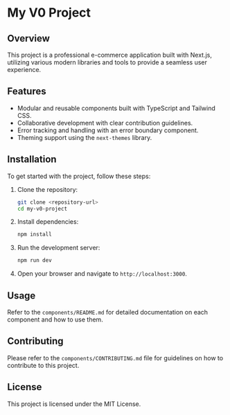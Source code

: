 # My V0 Project

## Overview

This project is a professional e-commerce application built with Next.js, utilizing various modern libraries and tools to provide a seamless user experience.

## Features

- Modular and reusable components built with TypeScript and Tailwind CSS.
- Collaborative development with clear contribution guidelines.
- Error tracking and handling with an error boundary component.
- Theming support using the `next-themes` library.

## Installation

To get started with the project, follow these steps:

1. Clone the repository:
   ```bash
   git clone <repository-url>
   cd my-v0-project
   ```

2. Install dependencies:
   ```bash
   npm install
   ```

3. Run the development server:
   ```bash
   npm run dev
   ```

4. Open your browser and navigate to `http://localhost:3000`.

## Usage

Refer to the `components/README.md` for detailed documentation on each component and how to use them.

## Contributing

Please refer to the `components/CONTRIBUTING.md` file for guidelines on how to contribute to this project.

## License

This project is licensed under the MIT License.
